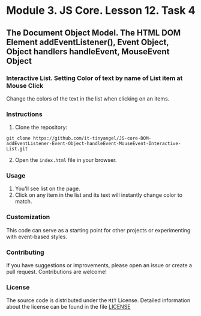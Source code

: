 # Module 3. JS Core. Lesson 12. Task 4

## The Document Object Model. The HTML DOM Element addEventListener(), Event Object, Object handlers handleEvent, MouseEvent Object

### Interactive List. Setting Color of text by name of List item at Mouse Click

Сhange the colors of the text in the list when clicking on an items.

### Instructions

1. Clone the repository:
```
git clone https://github.com/it-tinyangel/JS-core-DOM-addEventListener-Event-Object-handleEvent-MouseEvent-Interactive-List.git
```
2. Open the `index.html` file in your browser.

### Usage

1. You'll see list on the page.
2. Click on any item in the list and its text will instantly change color to match.

### Customization

This code can serve as a starting point for  other projects or experimenting with event-based styles.

### Contributing

If you have suggestions or improvements, please open an issue or create a pull request. Contributions are welcome!

### License

The source code is distributed under the `MIT` License. Detailed information about the license can be found in the file [LICENSE](https://github.com/it-tinyangel/JS-core-DOM-addEventListener-Event-Object-handleEvent-MouseEvent-Set-Color-of-text-at-Mouse-Click/blob/main/LICENSE)
